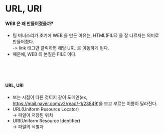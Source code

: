 # URL, URI

#### WEB 은 왜 만들어졌을까?

* 팀 버너스리가 초기에 WEB 을 만든 이유는, HTML(FILE) 을 잘 나르자는 의미로 만들어졌다.\
  \-> link 태그만 클릭하면 해당 URL 로 이동하게 된다. &#x20;
* 때문에, WEB 의 본질은 FILE 이다.

<figure><img src="../../../.gitbook/assets/스크린샷 2024-01-06 17.00.36.png" alt="" width="349"><figcaption></figcaption></figure>

<figure><img src="../../../.gitbook/assets/스크린샷 2024-01-06 17.01.30.png" alt="" width="375"><figcaption></figcaption></figure>

#### URL, URI

* 보는 시점이 다른 것이지 같이 도메인(ex, https://mail.naver.com/v2/read/-1/23849)을 보고 부르는 이름이 달라진다.&#x20;
* URL(Uniform Resource Locator)\
  \-> 파일이 저장된 위치
* URI(Uniform Resource Identifier)\
  \-> 파일의 식별자
